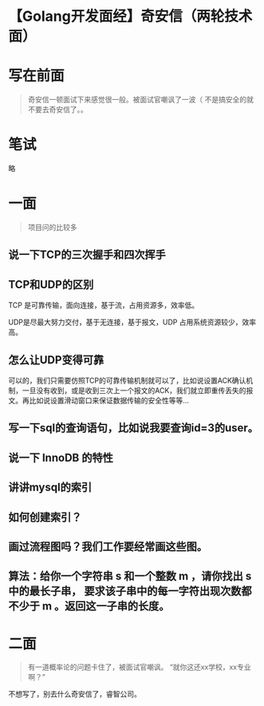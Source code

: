 # 

# 【Golang开发面经】奇安信（两轮技术面）

# 写在前面
> 奇安信一顿面试下来感觉很一般。被面试官嘲讽了一波（
> 不是搞安全的就不要去奇安信了。。

# 笔试
略

# 一面
> 项目问的比较多

## 说一下TCP的三次握手和四次挥手

## TCP和UDP的区别
TCP 是可靠传输，面向连接，基于流，占用资源多，效率低。

UDP是尽最大努力交付，基于无连接，基于报文，UDP 占用系统资源较少，效率高。

## 怎么让UDP变得可靠
可以的，我们只需要仿照TCP的可靠传输机制就可以了，比如说设置ACK确认机制，一旦没有收到，或是收到三次上一个报文的ACK，我们就立即重传丢失的报文。再比如说设置滑动窗口来保证数据传输的安全性等等...
## 写一下sql的查询语句，比如说我要查询id=3的user。

## 说一下 InnoDB 的特性

## 讲讲mysql的索引

## 如何创建索引？

## 画过流程图吗？我们工作要经常画这些图。

## 算法：给你一个字符串 s 和一个整数 m ，请你找出 s 中的最长子串， 要求该子串中的每一字符出现次数都不少于 m 。返回这一子串的长度。

# 二面
> 有一道概率论的问题卡住了，被面试官嘲讽。
> “就你这还xx学校，xx专业啊？”

不想写了，别去什么奇安信了，睿智公司。 



